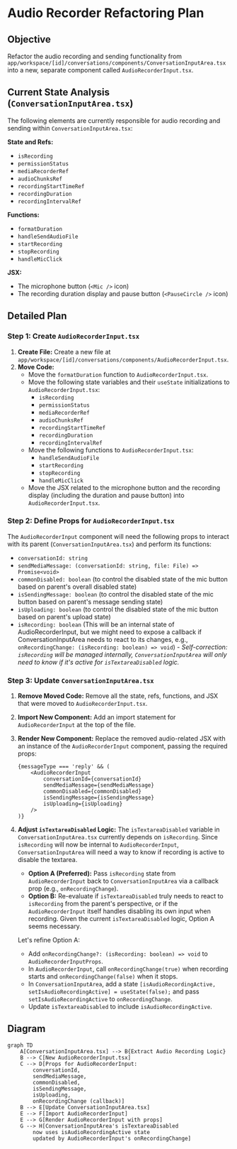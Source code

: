 # Audio Recorder Refactoring Plan

## Objective
Refactor the audio recording and sending functionality from `app/workspace/[id]/conversations/components/ConversationInputArea.tsx` into a new, separate component called `AudioRecorderInput.tsx`.

## Current State Analysis (`ConversationInputArea.tsx`)
The following elements are currently responsible for audio recording and sending within `ConversationInputArea.tsx`:

**State and Refs:**
*   `isRecording`
*   `permissionStatus`
*   `mediaRecorderRef`
*   `audioChunksRef`
*   `recordingStartTimeRef`
*   `recordingDuration`
*   `recordingIntervalRef`

**Functions:**
*   `formatDuration`
*   `handleSendAudioFile`
*   `startRecording`
*   `stopRecording`
*   `handleMicClick`

**JSX:**
*   The microphone button (`<Mic />` icon)
*   The recording duration display and pause button (`<PauseCircle />` icon)

## Detailed Plan

### Step 1: Create `AudioRecorderInput.tsx`
1.  **Create File:** Create a new file at `app/workspace/[id]/conversations/components/AudioRecorderInput.tsx`.
2.  **Move Code:**
    *   Move the `formatDuration` function to `AudioRecorderInput.tsx`.
    *   Move the following state variables and their `useState` initializations to `AudioRecorderInput.tsx`:
        *   `isRecording`
        *   `permissionStatus`
        *   `mediaRecorderRef`
        *   `audioChunksRef`
        *   `recordingStartTimeRef`
        *   `recordingDuration`
        *   `recordingIntervalRef`
    *   Move the following functions to `AudioRecorderInput.tsx`:
        *   `handleSendAudioFile`
        *   `startRecording`
        *   `stopRecording`
        *   `handleMicClick`
    *   Move the JSX related to the microphone button and the recording display (including the duration and pause button) into `AudioRecorderInput.tsx`.

### Step 2: Define Props for `AudioRecorderInput.tsx`
The `AudioRecorderInput` component will need the following props to interact with its parent (`ConversationInputArea.tsx`) and perform its functions:

*   `conversationId: string`
*   `sendMediaMessage: (conversationId: string, file: File) => Promise<void>`
*   `commonDisabled: boolean` (to control the disabled state of the mic button based on parent's overall disabled state)
*   `isSendingMessage: boolean` (to control the disabled state of the mic button based on parent's message sending state)
*   `isUploading: boolean` (to control the disabled state of the mic button based on parent's upload state)
*   `isRecording: boolean` (This will be an internal state of AudioRecorderInput, but we might need to expose a callback if ConversationInputArea needs to react to its changes, e.g., `onRecordingChange: (isRecording: boolean) => void`) - *Self-correction: `isRecording` will be managed internally, `ConversationInputArea` will only need to know if it's active for `isTextareaDisabled` logic.*

### Step 3: Update `ConversationInputArea.tsx`
1.  **Remove Moved Code:** Remove all the state, refs, functions, and JSX that were moved to `AudioRecorderInput.tsx`.
2.  **Import New Component:** Add an import statement for `AudioRecorderInput` at the top of the file.
3.  **Render New Component:** Replace the removed audio-related JSX with an instance of the `AudioRecorderInput` component, passing the required props:
    ```tsx
    {messageType === 'reply' && (
        <AudioRecorderInput
            conversationId={conversationId}
            sendMediaMessage={sendMediaMessage}
            commonDisabled={commonDisabled}
            isSendingMessage={isSendingMessage}
            isUploading={isUploading}
        />
    )}
    ```
4.  **Adjust `isTextareaDisabled` Logic:** The `isTextareaDisabled` variable in `ConversationInputArea.tsx` currently depends on `isRecording`. Since `isRecording` will now be internal to `AudioRecorderInput`, `ConversationInputArea` will need a way to know if recording is active to disable the textarea.
    *   **Option A (Preferred):** Pass `isRecording` state from `AudioRecorderInput` back to `ConversationInputArea` via a callback prop (e.g., `onRecordingChange`).
    *   **Option B:** Re-evaluate if `isTextareaDisabled` truly needs to react to `isRecording` from the parent's perspective, or if the `AudioRecorderInput` itself handles disabling its own input when recording. Given the current `isTextareaDisabled` logic, Option A seems necessary.

    Let's refine Option A:
    *   Add `onRecordingChange?: (isRecording: boolean) => void` to `AudioRecorderInputProps`.
    *   In `AudioRecorderInput`, call `onRecordingChange(true)` when recording starts and `onRecordingChange(false)` when it stops.
    *   In `ConversationInputArea`, add a state `[isAudioRecordingActive, setIsAudioRecordingActive] = useState(false);` and pass `setIsAudioRecordingActive` to `onRecordingChange`.
    *   Update `isTextareaDisabled` to include `isAudioRecordingActive`.

## Diagram

```mermaid
graph TD
    A[ConversationInputArea.tsx] --> B{Extract Audio Recording Logic}
    B --> C[New AudioRecorderInput.tsx]
    C --> D[Props for AudioRecorderInput:
        conversationId,
        sendMediaMessage,
        commonDisabled,
        isSendingMessage,
        isUploading,
        onRecordingChange (callback)]
    B --> E[Update ConversationInputArea.tsx]
    E --> F[Import AudioRecorderInput]
    E --> G[Render AudioRecorderInput with props]
    G --> H[ConversationInputArea's isTextareaDisabled
        now uses isAudioRecordingActive state
        updated by AudioRecorderInput's onRecordingChange]
